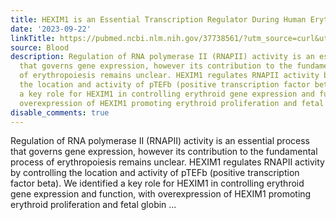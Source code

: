 ```yaml
---
title: HEXIM1 is an Essential Transcription Regulator During Human Erythropoiesis
date: '2023-09-22'
linkTitle: https://pubmed.ncbi.nlm.nih.gov/37738561/?utm_source=curl&utm_medium=rss&utm_campaign=journals&utm_content=7603509&fc=None&ff=20230923180942&v=2.17.9.post6+86293ac
source: Blood
description: Regulation of RNA polymerase II (RNAPII) activity is an essential process
  that governs gene expression, however its contribution to the fundamental process
  of erythropoiesis remains unclear. HEXIM1 regulates RNAPII activity by controlling
  the location and activity of pTEFb (positive transcription factor beta). We identified
  a key role for HEXIM1 in controlling erythroid gene expression and function, with
  overexpression of HEXIM1 promoting erythroid proliferation and fetal globin ...
disable_comments: true
---
```

Regulation of RNA polymerase II (RNAPII) activity is an essential process that governs gene expression, however its contribution to the fundamental process of erythropoiesis remains unclear. HEXIM1 regulates RNAPII activity by controlling the location and activity of pTEFb (positive transcription factor beta). We identified a key role for HEXIM1 in controlling erythroid gene expression and function, with overexpression of HEXIM1 promoting erythroid proliferation and fetal globin ...